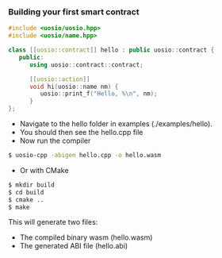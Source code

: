 ### Building your first smart contract
```c++
#include <uosio/uosio.hpp>
#include <uosio/name.hpp>

class [[uosio::contract]] hello : public uosio::contract {
   public:
      using uosio::contract::contract;

      [[uosio::action]]
      void hi(uosio::name nm) {
         uosio::print_f("Hello, %\n", nm);
      }
};
```

- Navigate to the hello folder in examples (./examples/hello).
- You should then see the hello.cpp file
- Now run the compiler
```sh
$ uosio-cpp -abigen hello.cpp -o hello.wasm
```
- Or with CMake
```sh
$ mkdir build
$ cd build
$ cmake ..
$ make
```
This will generate two files:
* The compiled binary wasm (hello.wasm)
* The generated ABI file (hello.abi)

